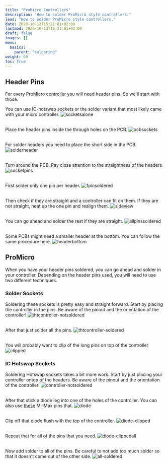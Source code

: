 ```yaml
---
title: "ProMicro Controllers"
description: "How to solder ProMicro style controllers."
lead: "How to solder ProMicro style controllers."
date: 2020-10-13T15:21:01+02:00
lastmod: 2020-10-13T15:21:01+02:00
draft: false
images: []
menu:
  basics:
    parent: "soldering"
weight: 60
toc: true
---
```


## Header Pins

For every ProMicro controller you will need header pins. So we'll start with those.

You can use IC-hotswap sockets or the solder variant that most likely came with your micro controller.
![socketsalone](socketsalone.jpg)

<br>Place the header pins inside the through holes on the PCB.
![pcbsockets](pcbsockets.jpg)

<br>For solder headers you need to place the short side in the PCB.
![solderheader](solderheader.jpg)

<br>Turn around the PCB. Pay close attention to the straightness of the headers.
![socketpins](socketpins.jpg)

<br>First solder only one pin per header.
![1pinsoldered](1pinsoldered.jpg)

<br>Then check if they are straight and a controller can fit on them. If they are not straight, heat up the one pin and realign them.
![sideview](sideview.jpg)

<br>You can go ahead and solder the rest if they are straight.
![allpinssoldered](allpinssoldered.jpg)

<br> Some PCBs might need a smaller header at the bottom. You can follow the same procedure here.
![headerbottom](headerbottom.jpg)

## ProMicro

When you have your header pins soldered, you can go ahead and solder in your controller. Depending on the header pins used, you will need to use two different techniques.

### Solder Sockets

Soldering these sockets is pretty easy and straight forward. Start by placing the controller in the pins. Be aware of the pinout and the orientation of the controller!
![thtcontroller-notsoldered](thtcontroller-notsoldered.jpg)

<br>After that just solder all the pins.
![thtcontroller-soldered](thtcontroller-soldered.jpg)

<br>You will probably want to clip of the long pins on top of the controller
![clipped](clipped.jpg)

### IC Hotswap Sockets

Soldering Hotswap sockets takes a bit more work. Start by just placing your controller ontop of the headers. Be aware of the pinout and the orientation of the controller!
![controller-notsoldered](controller-notsoldered.jpg)

<br>After that stick a diode leg into one of the holes of the controller. You can also use [these](https://www.mouser.de/ProductDetail/575-3320000150000030) MillMax pins that.
![diode](diode.jpg)

<br>Clip off that diode flush with the top of the controller.
![diode-clipped](diode-clipped.jpg)

<br>Repeat that for all of the pins that you need.
![diode-clippedall](diode-clippedall.jpg)

<br>Now add solder to all of the pins. Be careful to not add too much solder so that it doesn't come out of the other side.
![all-soldered](all-soldered.jpg)